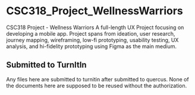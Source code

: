 # CSC318_Project_WellnessWarriors
CSC318 Project - Wellness Warriors
A full-length UX Project focusing on developing a mobile app. Project spans from ideation, user research, journey mapping, wireframing, low-fi prototyping, usability testing, UX analysis, and hi-fidelity prototyping using Figma as the main medium.

## Submitted to TurnItIn
Any files here are submitted to turnitin after submitted to quercus. None of the documents here are supposed to be reused without the authorization.